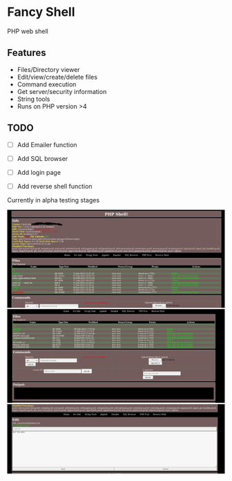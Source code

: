 # Fancy Shell

PHP web shell

## Features

- Files/Directory viewer
- Edit/view/create/delete files
- Command execution
- Get server/security information
- String tools
- Runs on PHP version >4 

## TODO

- [ ] Add Emailer function
- [ ] Add SQL browser
- [ ] Add login page
- [ ] Add reverse shell function


Currently in alpha testing stages

![Screenshot of Fancy Shell](/imgs/fshell3.PNG)
![Screenshot of Fancy Shell](/imgs/fshell1.PNG)
![Screenshot of Fancy Shell](/imgs/fshell2.PNG)
